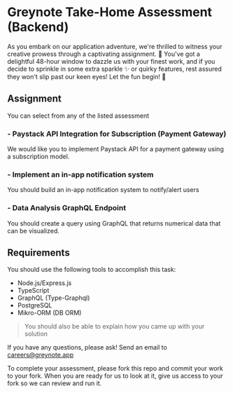 # Greynote Take-Home Assessment (Backend)

As you embark on our application adventure, we're thrilled to witness your creative prowess through a captivating assignment. 🚀 You've got a delightful 48-hour window to dazzle us with your finest work, and if you decide to sprinkle in some extra sparkle ✨ or quirky features, rest assured they won't slip past our keen eyes! Let the fun begin! 🎉

## Assignment

You can select from any of the listed assessment

###  - Paystack API Integration for Subscription (Payment Gateway)
We would like you to implement Paystack API for a payment gateway using a subscription model.

###  - Implement an in-app notification system
You should build an in-app notification system to notify/alert users

###  - Data Analysis GraphQL Endpoint
You should create a query using GraphQL that returns numerical data that can be visualized.

## Requirements

You should use the following tools to accomplish this task:

 - Node.js/Express.js
 - TypeScript
 - GraphQL (Type-Graphql)
 - PostgreSQL
 - Mikro-ORM (DB ORM)
   
> You should also be able to explain how you came up with your solution 

If you have any questions, please ask! Send an email to [careers@greynote.app](mailto:careers@greynote.app)

To complete your assessment, please fork this repo and commit your work to your fork. When you are ready for us to look at it, give us access to your fork so we can review and run it.
